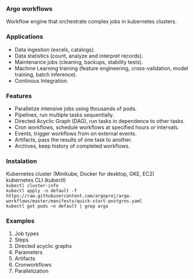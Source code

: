 ### Argo workflows
Workflow engine that orchestrate complex jobs in kubernetes clusters.

### Applications
- Data ingestion (excels, catalogs).
- Data statistics (count, analyze and interpret records).
- Maintenance jobs (cleaning, backups, stability tests).
- Machine Learning training (feature engineering, cross-validation, model training, batch inference).
- Continous Integration.

### Features
- Parallelize intensive jobs using thousands of pods.
- Pipelines, run multiple tasks sequentially.
- Directed Acyclic Graph (DAG), run tasks in dependence to other tasks.
- Cron workflows, schedule workflows at specified hours or intervals.
- Events, trigger workflows from on external events.
- Artifacts, pass the results of one task to another.
- Archives, keep history of completed workflows.

### Instalation
Kubernetes cluster (Minikube, Docker for desktop, GKE, EC2)  
kubernetes CLI (kubectl)  
`kubectl cluster-info`  
`kubectl apply -n default -f https://raw.githubusercontent.com/argoproj/argo-workflows/master/manifests/quick-start-postgres.yaml`  
`kubectl get pods –n default | grep argo`  

### Examples
1. Job types
2. Steps
3. Directed acyclic graphs
4. Parameters
5. Artifacts
6. Cronworkflows
7. Parallelization
